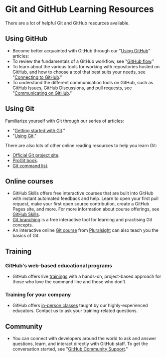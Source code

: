 
# Git and GitHub Learning Resources

There are a lot of helpful Git and GitHub resources available.


## Using GitHub
- Become better acquainted with GitHub through our "[Using GitHub](https://docs.github.com/en/get-started/start-your-journey/git-and-github-learning-resources#:~:text=GitHub%20through%20our%20%22-,Using%20GitHub,-%22%20articles%3A)" articles:
- To review the fundamentals of a GitHub workflow, see "[GitHub flow](https://docs.github.com/en/get-started/start-your-journey/git-and-github-learning-resources#:~:text=GitHub%20workflow%2C%20see%20%22-,GitHub%20flow,-.%22)."
- To learn about the various tools for working with repositories hosted on GitHub, and how to choose a tool that best suits your needs, see "[Connecting to GitHub](https://docs.github.com/en/get-started/start-your-journey/git-and-github-learning-resources#:~:text=your%20needs%2C%20see%20%22-,Connecting%20to%20GitHub,-.%22)."
- To understand the different communication tools on GitHub, such as GitHub Issues, GitHub Discussions, and pull requests, see "[Communicating on GitHub](https://docs.github.com/en/get-started/start-your-journey/git-and-github-learning-resources#:~:text=pull%20requests%2C%20see%20%22-,Communicating%20on%20GitHub,-.%22)."

## Using Git
Familiarize yourself with Git through our series of articles:

- "[Getting started with Git](https://docs.github.com/en/get-started/start-your-journey/git-and-github-learning-resources#:~:text=%22-,Getting%20started%20with%20Git,-.%22)."
- "[Using Git](https://docs.github.com/en/get-started/start-your-journey/git-and-github-learning-resources#:~:text=%22-,Using%20Git,-.%22)."

There are also lots of other online reading resources to help you learn Git:

- [Official Git project site](https://docs.github.com/en/get-started/start-your-journey/git-and-github-learning-resources#:~:text=Official%20Git%20project%20site).
- [ProGit book](https://docs.github.com/en/get-started/start-your-journey/git-and-github-learning-resources#:~:text=project%20site.-,ProGit%20book,-.).
- [Git command list](https://docs.github.com/en/get-started/start-your-journey/git-and-github-learning-resources#:~:text=ProGit%20book.-,Git%20command%20list,-.).

## Online courses

- GitHub Skills offers free interactive courses that are built into GitHub with instant automated feedback and help. Learn to open your first pull request, make your first open source contribution, create a GitHub Pages site, and more. For more information about course offerings, see [GitHub Skills](https://docs.github.com/en/get-started/start-your-journey/git-and-github-learning-resources#:~:text=course%20offerings%2C%20see-,GitHub%20Skills,-.).
- [Git branching](https://docs.github.com/en/get-started/start-your-journey/git-and-github-learning-resources#:~:text=GitHub%20Skills.-,Git%20branching,-is%20a%20free) is a free interactive tool for learning and practising Git concepts.
- An interactive online [Git course](https://docs.github.com/en/get-started/start-your-journey/git-and-github-learning-resources#:~:text=An%20interactive-,online%20Git%20course,-from%20Pluralsight%20can) from [Pluralsight](https://docs.github.com/en/get-started/start-your-journey/git-and-github-learning-resources#:~:text=Git%20course%20from-,Pluralsight,-can%20also%20teach) can also teach you the basics of Git.

## Training

### GitHub's web-based educational programs

- GitHub offers live [trainings](https://docs.github.com/en/get-started/start-your-journey/git-and-github-learning-resources#:~:text=GitHub%20offers%20live%20trainings%20with%20a%20hands%2Don%2C%20project%2Dbased%20approach%20for%20those%20who%20love%20the%20command%20line%20and%20those%20who%20don%27t.) with a hands-on, project-based approach for those who love the command line and those who don't.

### Training for your company

- GitHub offers [in-person classes](https://docs.github.com/en/get-started/start-your-journey/git-and-github-learning-resources#:~:text=GitHub%20offers-,in%2Dperson%20classes,-taught%20by%20our) taught by our highly-experienced educators. Contact us to ask your training-related questions.

## Community

- You can connect with developers around the world to ask and answer questions, learn, and interact directly with GitHub staff. To get the conversation started, see "[GitHub Community Support](https://docs.github.com/en/get-started/start-your-journey/git-and-github-learning-resources#:~:text=GitHub%20Community%20Support)."









